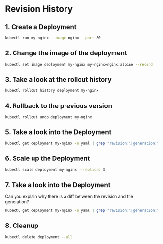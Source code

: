 # Revision History

## 1. Create a Deployment

```bash
kubectl run my-nginx --image nginx --port 80
```

## 2. Change the image of the deployment

```bash
kubectl set image deployment my-nginx my-nginx=nginx:alpine --record
```

## 3. Take a look at the rollout history

```bash
kubectl rollout history deployment my-nginx
```

## 4. Rollback to the previous version

```bash
kubectl rollout undo deployment my-nginx
```

## 5. Take a look into the Deployment

```bash
kubectl get deployment my-nginx -o yaml | grep "revision:\|generation:\|resourceVersion:"
```

## 6. Scale up the Deployment

```bash
kubectl scale deployment my-nginx --replicas 3
```

## 7. Take a look into the Deployment

Can you explain why there is a diff between the revision and the generation?

```bash
kubectl get deployment my-nginx -o yaml | grep "revision:\|generation:\|resourceVersion:"
```

## 8. Cleanup

```bash
kubectl delete deployment --all
```
